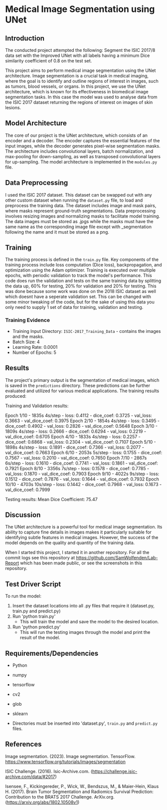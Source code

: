 # Medical Image Segmentation using UNet

## Introduction

The conducted project attempted the following: Segment the ISIC 2017/8 data set with the Improved UNet with all labels having a minimum Dice similarity coefficient of 0.8 on the test set.

This project aims to perform medical image segmentation using the UNet architecture. Image segmentation is a crucial task in medical imaging, where the goal is to identify and outline regions of interest in images, such as tumors, blood vessels, or organs. In this project, we use the UNet architecture, which is known for its effectiveness in biomedical image segmentation tasks. In this case the model was used to analyse data from the ISIC 2017 dataset returning the regions of interest on images of skin lesions.

## Model Architecture

The core of our project is the UNet architecture, which consists of an encoder and a decoder. The encoder captures the essential features of the input images, while the decoder generates pixel-wise segmentation masks. The architecture includes convolutional layers, batch normalization, and max-pooling for down-sampling, as well as transposed convolutional layers for up-sampling. The model architecture is implemented in the `modules.py` file.

## Data Preprocessing

I used the ISIC 2017 dataset. This dataset can be swapped out with any other custom dataset when running the `dataset.py` file, to load and preprocess the training data. The dataset includes image and mask pairs, where masks represent ground-truth segmentations. Data preprocessing involves resizing images and normalizing masks to facilitate model training. The data images must be stored as .jpgs while the masks must have the same name as the corresponding image file except with _segmentation following the name and it must be stored as a png.

## Training

The training process is defined in the `train.py` file. Key components of the training process include loss computation (Dice loss), backpropagation, and optimization using the Adam optimizer. Training is executed over multiple epochs, with periodic validation to track the model's performance. This code does run the validation and tests on the same training data by splitting the data up, 60% for testing, 20% for validation and 20% for testing. This was done because some work was done on the 2018 ISIC dataset as well which doesnt have a seperate validation set. This can be changed with some minor tweaking of the code, but for the sake of using this data you only need to supply 1 set of data for training, validation and testing.

### Training Evidence

- Training Input Directory: `ISIC-2017_Training_Data` - contains the images and the masks.
- Batch Size: 4
- Learning Rate: 0.0001
- Number of Epochs: 5

## Results

The project's primary output is the segmentation of medical images, which is saved in the `predictions` directory. These predictions can be further evaluated and utilized for various medical applications. The training results produced:

Training and Validation results: 

Epoch 1/10 - 1835s 4s/step - loss: 0.4112 - dice_coef: 0.3725 - val_loss: 0.3663 - val_dice_coef: 0.3975
Epoch 2/10 - 1854s 4s/step - loss: 0.3495 - dice_coef: 0.4902 - val_loss: 0.2826 - val_dice_coef: 0.5648
Epoch 3/10 - 1809s 4s/step - loss: 0.2666 - dice_coef: 0.6294 - val_loss: 0.2219 - val_dice_coef: 0.6705
Epoch 4/10 - 1833s 4s/step - loss: 0.2257 - dice_coef: 0.6868 - val_loss: 0.2304 - val_dice_coef: 0.7107
Epoch 5/10 - 1898s 4s/step - loss: 0.1891 - dice_coef: 0.7366 - val_loss: 0.2077 - val_dice_coef: 0.7663
Epoch 6/10 - 2053s 5s/step - loss: 0.1755 - dice_coef: 0.7567 - val_loss: 0.2010 - val_dice_coef: 0.7650
Epoch 7/10 - 2867s 6s/step - loss: 0.1610 - dice_coef: 0.7741 - val_loss: 0.1861 - val_dice_coef: 0.7921
Epoch 8/10 - 3356s 7s/step - loss: 0.1578 - dice_coef: 0.7785 - val_loss: 0.1870 - val_dice_coef: 0.7903
Epoch 9/10 - 4022s 9s/step - loss: 0.1512 - dice_coef: 0.7876 - val_loss: 0.1644 - val_dice_coef: 0.7932
Epoch 10/10 - 4703s 10s/step - loss: 0.1442 - dice_coef: 0.7968 - val_loss: 0.1673 - val_dice_coef: 0.7999


Testing results:
Mean Dice Coefficient: 75.47

## Discussion

The UNet architecture is a powerful tool for medical image segmentation. Its ability to capture fine details in images makes it particularly suitable for identifying subtle features in medical images. However, the success of the model depends on the quality and quantity of the training data.

When I started this project, I started it in another repository. For all the commit logs see this repository at https://github.com/SamWolfenden/Lab-Report which has been made public, or see the screenshots in this repository.

## Test Driver Script

To run the model:
1. Insert the dataset locations into all .py files that require it (dataset.py, train.py and predict.py)
2. Run 'python train.py'
   - This will train the model and save the model to the desired location.
3. Run 'python predict.py'
   - This will run the testing images through the model and print the result of the model.

## Requirements/Dependencies

- Python
- numpy
- tensorflow
- cv2
- glob
- sklearn

- Directories must be inserted into 'dataset.py', `train.py` and `predict.py` files.

## References

Image segmentation. (2023). Image segmentation. TensorFlow. https://www.tensorflow.org/tutorials/images/segmentation

ISIC Challenge. (2016). Isic-Archive.com. (https://challenge.isic-archive.com/data/#2017)

Isensee, F., Kickingereder, P., Wick, W., Bendszus, M., & Maier-Hein, Klaus H. (2017). Brain Tumor Segmentation and Radiomics Survival Prediction: Contribution to the BRATS 2017 Challenge. ArXiv.org. (https://arxiv.org/abs/1802.10508v1)



